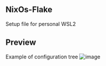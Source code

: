 ## NixOs-Flake
Setup file for personal WSL2

## Preview 
Example of configuration tree
![image](https://github.com/user-attachments/assets/2c6bcd13-d651-468a-8f7e-2c7018f54ddc)
